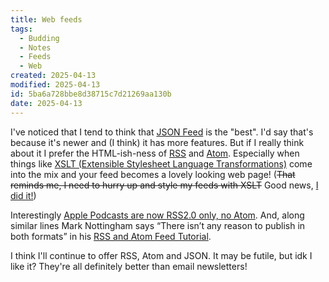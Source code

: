 ```yaml
---
title: Web feeds
tags:
  - Budding
  - Notes
  - Feeds
  - Web
created: 2025-04-13
modified: 2025-04-13
id: 5ba6a728bbe8d38715c7d21269aa130b
date: 2025-04-13
---
```

I've noticed that I tend to think that [JSON Feed](https://www.jsonfeed.org/) is the "best". I'd say that's because it's newer and (I think) it has more features. But if I really think about it I prefer the HTML-ish-ness of [RSS](https://www.rssboard.org/rss-specification) and [Atom](https://www.rfc-editor.org/rfc/rfc4287.html). Especially when things like [XSLT (Extensible Stylesheet Language Transformations)](https://www.w3.org/TR/xslt-30/) come into the mix and your feed becomes a lovely looking web page! (~~That reminds me, I need to hurry up and style my feeds with XSLT~~ Good news, [I did it!](/feed.rss))

Interestingly [Apple Podcasts are now RSS2.0 only, no Atom](https://podcasters.apple.com/support/823-podcast-requirements). And, along similar lines Mark Nottingham says <q cite="https://www.mnot.net/rss/tutorial/">There isn’t any reason to publish in both formats</q> in his [RSS and Atom Feed Tutorial](https://www.mnot.net/rss/tutorial/).

I think I'll continue to offer RSS, Atom and JSON. It may be futile, but idk I like it? They're all definitely better than email newsletters!
